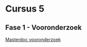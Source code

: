 # Cursus 5
## Fase 1 - Vooronderzoek
[Masterdoc vooronderzoek](https://github.com/ehhermans/cursus5/blob/main/Fase%201%20-%20Vooronderzoek/Masterdoc.md)
